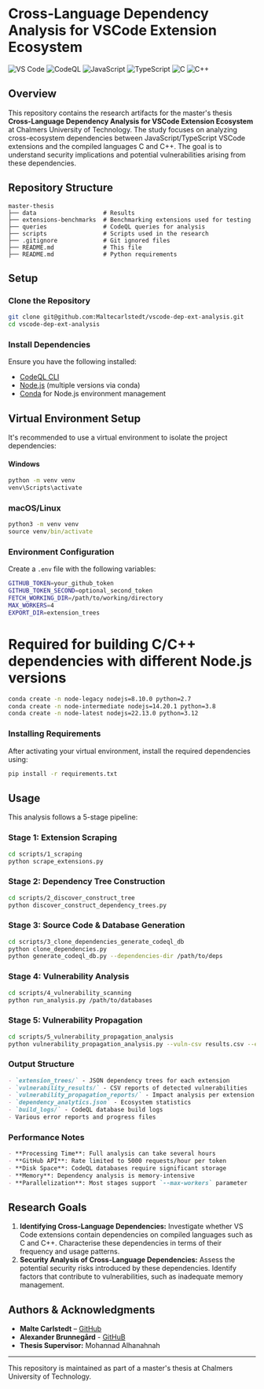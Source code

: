 # Cross-Language Dependency Analysis for VSCode Extension Ecosystem

![VS Code](https://img.shields.io/badge/VSCode-007ACC?style=for-the-badge&logo=visualstudiocode&logoColor=white) ![CodeQL](https://img.shields.io/badge/CodeQL-3E4E88?style=for-the-badge&logo=github&logoColor=white) ![JavaScript](https://img.shields.io/badge/JavaScript-F7DF1E?style=for-the-badge&logo=javascript&logoColor=black) ![TypeScript](https://img.shields.io/badge/TypeScript-3178C6?style=for-the-badge&logo=typescript&logoColor=white) ![C](https://img.shields.io/badge/C-A8B9CC?style=for-the-badge&logo=c&logoColor=white) ![C++](https://img.shields.io/badge/C++-00599C?style=for-the-badge&logo=c%2B%2B&logoColor=white)


## Overview
This repository contains the research artifacts for the master's thesis **Cross-Language Dependency Analysis for VSCode Extension Ecosystem** at Chalmers University of Technology. The study focuses on analyzing cross-ecosystem dependencies between JavaScript/TypeScript VSCode extensions and the compiled languages C and C++. The goal is to understand security implications and potential vulnerabilities arising from these dependencies.

## Repository Structure

```
master-thesis
├── data                   # Results
├── extensions-benchmarks  # Benchmarking extensions used for testing
├── queries                # CodeQL queries for analysis
├── scripts                # Scripts used in the research
├── .gitignore             # Git ignored files
├── README.md              # This file
├── README.md              # Python requirements
```

## Setup
### Clone the Repository
```sh
git clone git@github.com:Maltecarlstedt/vscode-dep-ext-analysis.git
cd vscode-dep-ext-analysis
```
### Install Dependencies
Ensure you have the following installed:
- [CodeQL CLI](https://github.com/github/codeql-cli-binaries) 
- [Node.js](https://nodejs.org/) (multiple versions via conda)
- [Conda](https://docs.conda.io/en/latest/miniconda.html) for Node.js environment management

## Virtual Environment Setup

It's recommended to use a virtual environment to isolate the project dependencies:

#### Windows
```cmd
python -m venv venv
venv\Scripts\activate
```

### macOS/Linux
```cmd
python3 -m venv venv
source venv/bin/activate
```

### Environment Configuration
Create a `.env` file with the following variables:
```bash
GITHUB_TOKEN=your_github_token
GITHUB_TOKEN_SECOND=optional_second_token
FETCH_WORKING_DIR=/path/to/working/directory
MAX_WORKERS=4
EXPORT_DIR=extension_trees
```

# Required for building C/C++ dependencies with different Node.js versions
```bash
conda create -n node-legacy nodejs=8.10.0 python=2.7
conda create -n node-intermediate nodejs=14.20.1 python=3.8  
conda create -n node-latest nodejs=22.13.0 python=3.12
```


### Installing Requirements

After activating your virtual environment, install the required dependencies using:
```cmd
pip install -r requirements.txt
```

## Usage

This analysis follows a 5-stage pipeline:

### Stage 1: Extension Scraping
```bash
cd scripts/1_scraping
python scrape_extensions.py
```

### Stage 2: Dependency Tree Construction
```bash
cd scripts/2_discover_construct_tree
python discover_construct_dependency_trees.py
```

### Stage 3: Source Code & Database Generation
```bash
cd scripts/3_clone_dependencies_generate_codeql_db
python clone_dependencies.py
python generate_codeql_db.py --dependencies-dir /path/to/deps
```

### Stage 4: Vulnerability Analysis
```bash
cd scripts/4_vulnerability_scanning
python run_analysis.py /path/to/databases
```

### Stage 5: Vulnerability Propagation
```bash
cd scripts/5_vulnerability_propagation_analysis
python vulnerability_propagation_analysis.py --vuln-csv results.csv --ext-dirs extension_trees
```

### Output Structure
```markdown
- `extension_trees/` - JSON dependency trees for each extension
- `vulnerability_results/` - CSV reports of detected vulnerabilities
- `vulnerability_propagation_reports/` - Impact analysis per extension
- `dependency_analytics.json` - Ecosystem statistics
- `build_logs/` - CodeQL database build logs
- Various error reports and progress files
```

### Performance Notes
```markdown
- **Processing Time**: Full analysis can take several hours
- **GitHub API**: Rate limited to 5000 requests/hour per token
- **Disk Space**: CodeQL databases require significant storage
- **Memory**: Dependency analysis is memory-intensive
- **Parallelization**: Most stages support `--max-workers` parameter
```

## Research Goals
1. **Identifying Cross-Language Dependencies:** Investigate whether VS Code extensions contain dependencies on compiled languages such as C and C++. Characterise these dependencies in terms of their frequency and usage patterns.
2. **Security Analysis of Cross-Language Dependencies:** Assess the potential security risks introduced by these dependencies. Identify factors that contribute to vulnerabilities, such as inadequate memory management.


## Authors & Acknowledgments
- **Malte Carlstedt** – [GitHub](https://github.com/maltecarlstedt)
- **Alexander Brunnegård** - [GitHuB](https://github.com/alexanderbrunnegard)
- **Thesis Supervisor:** Mohannad Alhanahnah

---

This repository is maintained as part of a master's thesis at Chalmers University of Technology.
